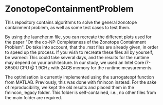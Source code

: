 # ZonotopeContainmentProblem

This repository contains algorithms to solve the general zonotope containment problem, as well as some test cases to test them.

By using the launcher.m file, you can recreate the different plots used for the paper "On the co-NP-Completeness of the Zonotope Containment Problem". Do take into account, that the .mat files are already given, in order to speed up the process. If you wish to recreate these files all by yourself, be warned: This could take several days, and the results for the runtime may depend on your architecture. In our study, we used an Intel Core i7-8650U CPU @ 1.9GHz with 24GB memory for the runtime measurements.

The optimisation is currently implemented using the surrogateopt function from MATLAB. Previously, this was done with fmincon instead. For the sake of reproducibility, we kept the old results and placed them in the fmincon_legacy folder. This folder is self-contained, i.e., no other files from the main folder are required.